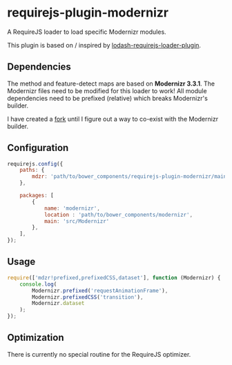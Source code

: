 # requirejs-plugin-modernizr
A RequireJS loader to load specific Modernizr modules.

This plugin is based on / inspired by [lodash-requirejs-loader-plugin](https://github.com/mokkabonna/lodash-requirejs-loader-plugin).

## Dependencies
The method and feature-detect maps are based on **Modernizr 3.3.1**. The Modernizr files need to be modified for this loader to work! All module dependencies need to be prefixed (relative) which breaks Modernizr's builder.

I have created a [fork](https://github.com/fkm/Modernizr) until I figure out a way to co-exist with the Modernizr builder.

## Configuration

```js
requirejs.config({
	paths: {
		mdzr: 'path/to/bower_components/requirejs-plugin-modernizr/main',
	},

	packages: [
		{
			name: 'modernizr',
			location : 'path/to/bower_components/modernizr',
			main: 'src/Modernizr'
		},
	],
});
```

## Usage
```js
require(['mdzr!prefixed,prefixedCSS,dataset'], function (Modernizr) {
	console.log(
		Modernizr.prefixed('requestAnimationFrame'),
		Modernizr.prefixedCSS('transition'),
		Modernizr.dataset
	);
});
```

## Optimization
There is currently no special routine for the RequireJS optimizer.
